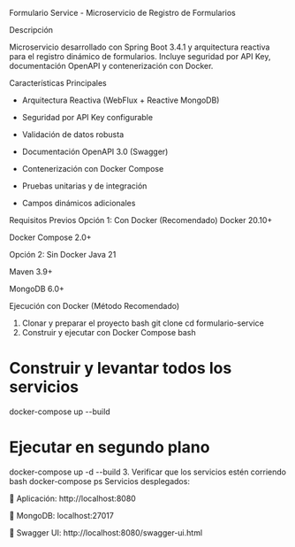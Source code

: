 Formulario Service - Microservicio de Registro de Formularios

Descripción

Microservicio desarrollado con Spring Boot 3.4.1 y arquitectura reactiva para el registro dinámico de formularios. Incluye seguridad por API Key, documentación OpenAPI y contenerización con Docker.

Características Principales

- Arquitectura Reactiva (WebFlux + Reactive MongoDB)

- Seguridad por API Key configurable

- Validación de datos robusta

- Documentación OpenAPI 3.0 (Swagger)

- Contenerización con Docker Compose

- Pruebas unitarias y de integración

- Campos dinámicos adicionales

Requisitos Previos
Opción 1: Con Docker (Recomendado)
Docker 20.10+

Docker Compose 2.0+

Opción 2: Sin Docker
Java 21

Maven 3.9+

MongoDB 6.0+

Ejecución con Docker (Método Recomendado)
1. Clonar y preparar el proyecto
bash
git clone <tu-repositorio>
cd formulario-service
2. Construir y ejecutar con Docker Compose
bash
# Construir y levantar todos los servicios
docker-compose up --build

# Ejecutar en segundo plano
docker-compose up -d --build
3. Verificar que los servicios estén corriendo
bash
docker-compose ps
Servicios desplegados:

🔹 Aplicación: http://localhost:8080

🔹 MongoDB: localhost:27017

🔹 Swagger UI: http://localhost:8080/swagger-ui.html
